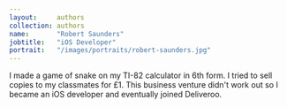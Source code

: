 ```yaml
---
layout:     authors
collection: authors
name:       "Robert Saunders"
jobtitle:   "iOS Developer"
portrait:   "/images/portraits/robert-saunders.jpg"
---
```


I made a game of snake on my TI-82 calculator in 6th form.  I tried to sell copies to my classmates for £1.
This business venture didn't work out so I became an iOS developer and eventually joined Deliveroo.
